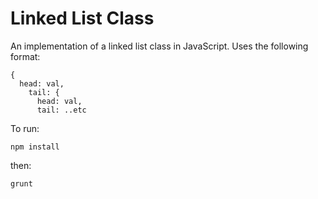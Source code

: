 Linked List Class
=================

An implementation of a linked list class in JavaScript. Uses the following format:

````
{ 
  head: val,
    tail: {
      head: val,
      tail: ..etc
````
To run:

`npm install`

then:

`grunt`
